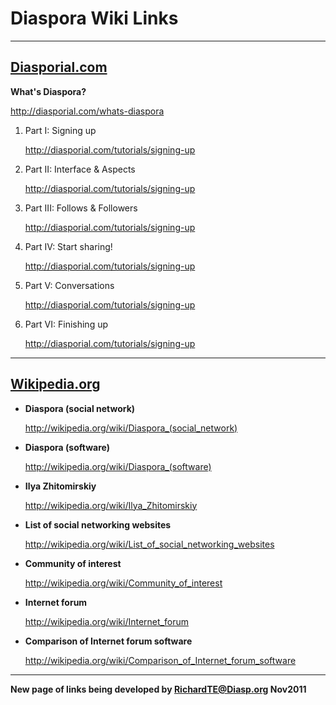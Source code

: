# Diaspora Wiki Links 

---

## [Diasporial.com](http://Diasporial.com)

**What's Diaspora?**

http://diasporial.com/whats-diaspora

1. Part I: Signing up

    http://diasporial.com/tutorials/signing-up

2. Part II: Interface & Aspects

    http://diasporial.com/tutorials/signing-up

3. Part III: Follows & Followers

    http://diasporial.com/tutorials/signing-up

4. Part IV: Start sharing!

    http://diasporial.com/tutorials/signing-up

5. Part V: Conversations

    http://diasporial.com/tutorials/signing-up

6. Part VI: Finishing up

    http://diasporial.com/tutorials/signing-up

---

## [Wikipedia.org](http://wikipedia.org)

- **Diaspora (social network)**

    http://wikipedia.org/wiki/Diaspora_(social_network)

- **Diaspora (software)**

    http://wikipedia.org/wiki/Diaspora_(software)

- **Ilya Zhitomirskiy**

    http://wikipedia.org/wiki/Ilya_Zhitomirskiy

- **List of social networking websites**

    http://wikipedia.org/wiki/List_of_social_networking_websites

- **Community of interest**

    http://wikipedia.org/wiki/Community_of_interest

- **Internet forum**

    http://wikipedia.org/wiki/Internet_forum

- **Comparison of Internet forum software**

    http://wikipedia.org/wiki/Comparison_of_Internet_forum_software

---

**New page of links being developed by RichardTE@Diasp.org Nov2011**







